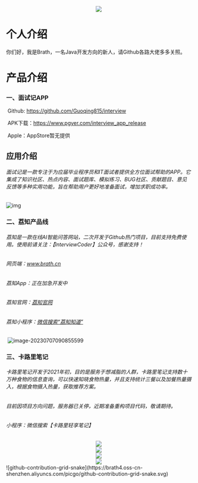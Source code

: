 <div align="center"> <img src="https://readme-typing-svg.herokuapp.com/?lines=为了更好的你，也为了更好的世界.&center=true&font=Roboto&size=27" /></div>

# 个人介绍

​		你们好，我是Brath，一名Java开发方向的新人，请Github各路大佬多多关照。

# 产品介绍

### 	一、面试记APP

​			Github: https://github.com/Guoqing815/interview

​			APK下载：https://www.pgyer.com/interview_app_release

​			Apple：AppStore暂无提供

## 应用介绍

######  			面试记是一款专注于为应届毕业程序员和IT面试者提供全方位面试帮助的APP。它集成了知识社区、热点内容、面试题库、模拟练习、BUG社区、贡献题目、意见反馈等多种实用功能，旨在帮助用户更好地准备面试，增加求职成功率。

![img](https://cdn-app-screenshot.pgyer.com/3/b/7/f/5/3b7f592e5961621bfdcf4045ad8ce6c0?x-oss-process=image/resize,m_lfit,h_528,w_528/format,jpg)

### 	二、荔知产品线

###### 			荔知是一款在线AI智能问答网站，二次开发于Github热门项目，目前支持免费使用。使用前请关注：【InterviewCoder】公众号，感谢支持！

###### 			 网页端：www.brath.cn

###### 			 荔知App：正在加急开发中

######      		荔知官网：<a href="https://meznymppws.cloudpages.cn/">荔知官网</a>

######     		 荔知小程序：<a href="https://mp.weixin.qq.com/s/si1B9RdcUP9lkJR-49540w">微信搜索“荔知知道”</a>

​				![image-20230707090855599](https://brath4.oss-cn-shenzhen.aliyuncs.com/picgo/image-20230707090855599.png)

### 	三、卡路里笔记

###### 				卡路里笔记开发于2021年初，目的是服务于想减脂的人群，卡路里笔记支持数十万种食物的信息查询，可以快速知晓食物热量，并且支持统计三餐以及加餐热量摄入，根据食物摄入热量，获取推荐方案。

###### 				目前因项目方向问题，服务器已关停，近期准备重构项目代码，敬请期待。

###### 				小程序：微信搜索【卡路里轻享笔记】
<div align="center"> <img src="https://readme-typing-svg.herokuapp.com/?lines=分割线在这···&center=true&font=Roboto&size=27" /></div>
<div align="center"> <img src="https://github-readme-stats.vercel.app/api?username=Guoqing815&show_icons=true&theme=tokyonight" /> </div>
<div align="center"> <img src="https://github-readme-stats.vercel.app/api/top-langs/?username=Guoqing815b" /> </div>
<div align="center"> <img src="https://github-readme-streak-stats.herokuapp.com/?user=Guoqing815" /> </div>
![github-contribution-grid-snake](https://brath4.oss-cn-shenzhen.aliyuncs.com/picgo/github-contribution-grid-snake.svg)



































